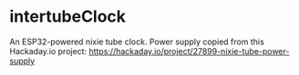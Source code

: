 # intertubeClock
An ESP32-powered nixie tube clock.
Power supply copied from this Hackaday.io project:
https://hackaday.io/project/27899-nixie-tube-power-supply
